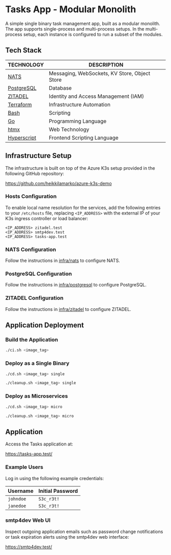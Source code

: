 # Tasks App - Modular Monolith

A simple single binary task management app, built as a modular monolith. The app supports single-process and multi-process setups. In the multi-process setup, each instance is configured to run a subset of the modules.

## Tech Stack

| TECHNOLOGY                                 | DESCRIPTION                                   |
| ------------------------------------------ | --------------------------------------------- |
| [NATS](https://nats.io/)                   | Messaging, WebSockets, KV Store, Object Store |
| [PostgreSQL](https://www.postgresql.org/)  | Database                                      |
| [ZITADEL](https://zitadel.com/)            | Identity and Access Management (IAM)          |
| [Terraform](https://www.terraform.io/)     | Infrastructure Automation                     |
| [Bash](https://www.gnu.org/software/bash/) | Scripting                                     |
| [Go](https://go.dev/)                      | Programming Language                          |
| [htmx](https://htmx.org/)                  | Web Technology                                |
| [Hyperscript](https://hyperscript.org/)    | Frontend Scripting Language                   |

## Infrastructure Setup

The infrastructure is built on top of the Azure K3s setup provided in the following GitHub repository:

https://github.com/heikkilamarko/azure-k3s-demo

### Hosts Configuration

To enable local name resolution for the services, add the following entries to your `/etc/hosts` file, replacing `<IP_ADDRESS>` with the external IP of your K3s ingress controller or load balancer:

```
<IP_ADDRESS> zitadel.test
<IP_ADDRESS> smtp4dev.test
<IP_ADDRESS> tasks-app.test
```

### NATS Configuration

Follow the instructions in [infra/nats](infra/nats) to configure NATS.

### PostgreSQL Configuration

Follow the instructions in [infra/postgresql](infra/postgresql) to configure PostgreSQL.

### ZITADEL Configuration

Follow the instructions in [infra/zitadel](infra/zitadel) to configure ZITADEL.

## Application Deployment

### Build the Application

```bash
./ci.sh <image_tag>
```

### Deploy as a Single Binary

```bash
./cd.sh <image_tag> single
```

```bash
./cleanup.sh <image_tag> single
```

### Deploy as Microservices

```bash
./cd.sh <image_tag> micro
```

```bash
./cleanup.sh <image_tag> micro
```

## Application

Access the Tasks application at:

https://tasks-app.test/

### Example Users

Log in using the following example credentials:

| Username  | Initial Password |
| --------- | ---------------- |
| `johndoe` | `S3c_r3t!`       |
| `janedoe` | `S3c_r3t!`       |

### smtp4dev Web UI

Inspect outgoing application emails such as password change notifications or task expiration alerts using the smtp4dev web interface:

https://smtp4dev.test/
